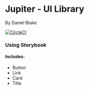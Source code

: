 # Jupiter - UI Library

By Daniel Blake

[![CircleCI](https://circleci.com/gh/dmbdesignpdx/jupiter/tree/master.svg?style=svg)](https://circleci.com/gh/dmbdesignpdx/jupiter/tree/master)

### Using Storybook

#### Includes:

- Button
- Link
- Card
- Title
